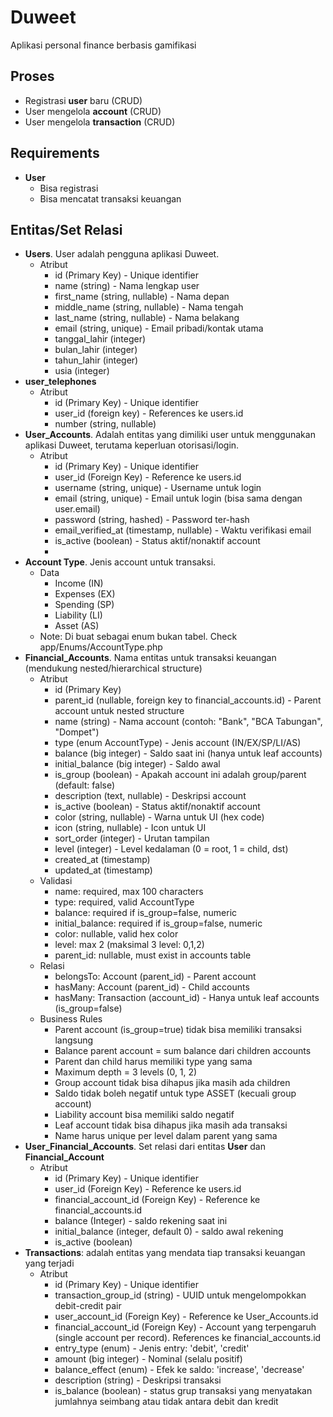 # Duweet
Aplikasi personal finance berbasis gamifikasi

## Proses
- Registrasi **user** baru (CRUD)
- User mengelola **account** (CRUD)
- User mengelola **transaction** (CRUD)

## Requirements
- **User**
  - Bisa registrasi
  - Bisa mencatat transaksi keuangan

## Entitas/Set Relasi
- **Users**. User adalah pengguna aplikasi Duweet.
  - Atribut
    - id (Primary Key) - Unique identifier
    - name (string) - Nama lengkap user
    - first_name (string, nullable) - Nama depan
    - middle_name (string, nullable) - Nama tengah
    - last_name (string, nullable) - Nama belakang
    - email (string, unique) - Email pribadi/kontak utama
    - tanggal_lahir (integer)
    - bulan_lahir (integer)
    - tahun_lahir (integer)
    - usia (integer)
- **user_telephones**
  - Atribut
    - id (Primary Key) - Unique identifier
    - user_id (foreign  key) - References ke users.id
    - number (string, nullable)
- **User_Accounts**. Adalah entitas yang dimiliki user untuk menggunakan aplikasi Duweet, terutama keperluan otorisasi/login.
  - Atribut
    - id (Primary Key) - Unique identifier
    - user_id (Foreign Key) - Reference ke users.id
    - username (string, unique) - Username untuk login
    - email (string, unique) - Email untuk login (bisa sama dengan user.email)
    - password (string, hashed) - Password ter-hash
    - email_verified_at (timestamp, nullable) - Waktu verifikasi email
    - is_active (boolean) - Status aktif/nonaktif account
    - 
- **Account Type**. Jenis account untuk transaksi.
  - Data
    - Income    (IN)
    - Expenses  (EX)
    - Spending  (SP)
    - Liability (LI)
    - Asset     (AS)
  - Note: Di buat sebagai enum bukan tabel. Check app/Enums/AccountType.php
- **Financial_Accounts**. Nama entitas untuk transaksi keuangan (mendukung nested/hierarchical structure)
  - Atribut
    - id (Primary Key)
    - parent_id (nullable, foreign key to financial_accounts.id) - Parent account untuk nested structure
    - name (string) - Nama account (contoh: "Bank", "BCA Tabungan", "Dompet")
    - type (enum AccountType) - Jenis account (IN/EX/SP/LI/AS)
    - balance (big integer) - Saldo saat ini (hanya untuk leaf accounts)
    - initial_balance (big integer) - Saldo awal
    - is_group (boolean) - Apakah account ini adalah group/parent (default: false)
    - description (text, nullable) - Deskripsi account
    - is_active (boolean) - Status aktif/nonaktif account
    - color (string, nullable) - Warna untuk UI (hex code)
    - icon (string, nullable) - Icon untuk UI
    - sort_order (integer) - Urutan tampilan
    - level (integer) - Level kedalaman (0 = root, 1 = child, dst)
    - created_at (timestamp)
    - updated_at (timestamp)
  - Validasi
    - name: required, max 100 characters
    - type: required, valid AccountType
    - balance: required if is_group=false, numeric
    - initial_balance: required if is_group=false, numeric
    - color: nullable, valid hex color
    - level: max 2 (maksimal 3 level: 0,1,2)
    - parent_id: nullable, must exist in accounts table
  - Relasi
    - belongsTo: Account (parent_id) - Parent account
    - hasMany: Account (parent_id) - Child accounts
    - hasMany: Transaction (account_id) - Hanya untuk leaf accounts (is_group=false)
  - Business Rules
    - Parent account (is_group=true) tidak bisa memiliki transaksi langsung
    - Balance parent account = sum balance dari children accounts
    - Parent dan child harus memiliki type yang sama
    - Maximum depth = 3 levels (0, 1, 2)
    - Group account tidak bisa dihapus jika masih ada children
    - Saldo tidak boleh negatif untuk type ASSET (kecuali group account)
    - Liability account bisa memiliki saldo negatif
    - Leaf account tidak bisa dihapus jika masih ada transaksi
    - Name harus unique per level dalam parent yang sama
- **User_Financial_Accounts**. Set relasi dari entitas **User** dan **Financial_Account**
  - Atribut
    - id (Primary Key) - Unique identifier
    - user_id (Foreign Key) - Reference ke users.id
    - financial_account_id (Foreign Key) - Reference ke financial_accounts.id
    - balance (Integer) - saldo rekening saat ini
    - initial_balance (integer, default 0) - saldo awal rekening
    - is_active (boolean)
- **Transactions**: adalah entitas yang mendata tiap transaksi keuangan yang terjadi
  - Atribut
    - id (Primary Key) - Unique identifier
    - transaction_group_id (string) - UUID untuk mengelompokkan debit-credit pair
    - user_account_id (Foreign Key) - Reference ke User_Accounts.id
    - financial_account_id (Foreign Key) - Account yang terpengaruh (single account per record). References ke financial_accounts.id
    - entry_type (enum) - Jenis entry: 'debit', 'credit'
    - amount (big integer) - Nominal (selalu positif)
    - balance_effect (enum) - Efek ke saldo: 'increase', 'decrease'
    - description (string) - Deskripsi transaksi
    - is_balance (boolean) - status grup transaksi yang menyatakan jumlahnya seimbang atau tidak antara debit dan kredit